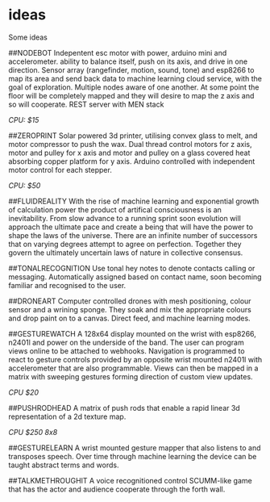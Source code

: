 # ideas
Some ideas

##NODEBOT
Indepentent esc motor with power, arduino mini and accelerometer. ability to balance itself, push on its axis, and drive in one direction. Sensor array (rangefinder, motion, sound, tone) and esp8266 to map its area and send back data to machine learning cloud service, with the goal of exploration. Multiple nodes aware of one another.  At some point the floor will be completely mapped and they will desire to map the z axis and so will cooperate. REST server with MEN stack 

*CPU: $15*


##ZEROPRINT
Solar powered 3d printer, utilising convex glass to melt, and motor compressor to push the wax. Dual thread control motors for z axis, motor and pulley for x axis and motor and pulley on a glass covered heat absorbing copper platform for y axis. Arduino controlled with independent motor control for each stepper.

*CPU: $50*

##FLUIDREALITY
With the rise of machine learning and exponential growth of calculation power the product of artifical consciousness is an inevitability. From slow advance to a running sprint soon evolution will approach the ultimate pace and create a being that will have the power to shape the laws of the universe. There are an infinite number of successors that on varying degrees attempt to agree on perfection. Together they govern the ultimately uncertain laws of nature in collective consensus.

##TONALRECOGNITION
Use tonal hey notes to denote contacts calling or messaging. Automatically assigned based on contact name, soon becoming familiar and recognised to the user.

##DRONEART
Computer controlled drones with mesh positioning, colour sensor and a wrining sponge. They soak and mix the appropriate colours and drop paint on to a canvas. Direct feed, and machine learning modes.

##GESTUREWATCH
A 128x64 display mounted on the wrist with esp8266, n2401l and power on the underside of the band. The user can program views online to be attached to webhooks. Navigation is programmed to react to gesture controls provided by an opposite wrist mounted n2401l with accelerometer that are also programmable.  Views can then be mapped in a matrix with sweeping gestures forming direction of custom view updates.

*CPU $20*

##PUSHRODHEAD
A matrix of push rods that enable a rapid linear 3d representation of a 2d texture map. 

*CPU $250 8x8*

##GESTURELEARN
A wrist mounted gesture mapper that also listens to and transposes speech. Over time through machine learning the device can be taught abstract terms and words.

##TALKMETHROUGHIT
A voice recognitioned control SCUMM-like game that has the actor and audience cooperate through the forth wall.











